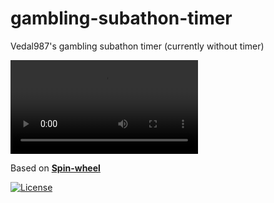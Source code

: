 <h1>gambling-subathon-timer</h1>
 Vedal987's gambling subathon timer (currently without timer)

[<video src='/img/demo_video.mov'></video>](https://github.com/user-attachments/assets/e5079fc6-b94e-4500-a35e-806cbd54257d)

Based on **[Spin-wheel](https://github.com/CrazyTim/spin-wheel)**

[![License](https://img.shields.io/badge/license-MIT-blue)](#license "View license")
